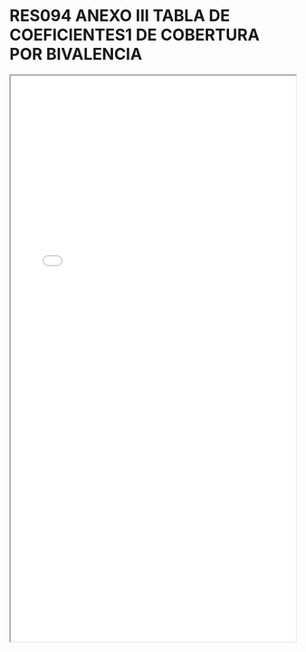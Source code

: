 
# RES094 ANEXO III TABLA DE COEFICIENTES1 DE COBERTURA POR BIVALENCIA

<iframe src="../RES094 ANEXO III TABLA DE COEFICIENTES1 DE COBERTURA POR BIVALENCIA.pdf" width="100%" height="1000px"></iframe>

